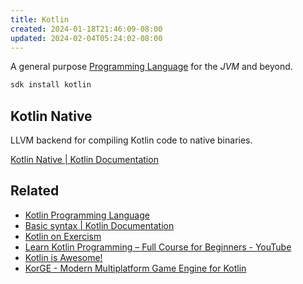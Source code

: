 ```yaml
---
title: Kotlin
created: 2024-01-18T21:46:09-08:00
updated: 2024-02-04T05:24:02-08:00
---
```


A general purpose [Programming Language](Programming%20Language.md)  for the *JVM* and beyond.

````sh
sdk install kotlin
````

## Kotlin Native

LLVM backend for compiling Kotlin code to native binaries.

[Kotlin Native | Kotlin Documentation](https://kotlinlang.org/docs/native-overview.html)

## Related

* [Kotlin Programming Language](https://kotlinlang.org)
* [Basic syntax | Kotlin Documentation](https://kotlinlang.org/docs/basic-syntax.html)
* [Kotlin on Exercism](https://exercism.org/tracks/kotlin)
* [Learn Kotlin Programming – Full Course for Beginners - YouTube](https://www.youtube.com/watch?v=EExSSotojVI)
* [Kotlin is Awesome!](https://kotlin.link)
* [KorGE - Modern Multiplatform Game Engine for Kotlin](https://korge.org)
